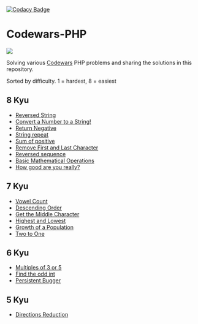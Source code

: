 [![Codacy Badge](https://api.codacy.com/project/badge/Grade/b0cd3c35ac394745958dd1b803cafe95)](https://www.codacy.com/manual/w3bdesign/Codewars-PHP?utm_source=github.com&utm_medium=referral&utm_content=w3bdesign/Codewars-PHP&utm_campaign=Badge_Grade)

# Codewars-PHP

<a href="https://www.codewars.com/users/w3bdesign"><img src="https://www.codewars.com/users/w3bdesign/badges/large"></a>

Solving various <a href="http://www.codewars.com">Codewars</a> PHP problems and sharing the solutions in this repository.

Sorted by difficulty. 1 = hardest, 8 = easiest

## 8 Kyu

-   <a href="https://www.codewars.com/kata/57eae20f5500ad98e50002c5">Reversed String</a><br/>
-   <a href="https://www.codewars.com/kata/5265326f5fda8eb1160004c8">Convert a Number to a String!</a><br/>
-   <a href="https://www.codewars.com/kata/55685cd7ad70877c23000102">Return Negative</a><br/>
-   <a href="https://www.codewars.com/kata/57a0e5c372292dd76d000d7e">String repeat</a><br/>
-   <a href="https://www.codewars.com/kata/5715eaedb436cf5606000381">Sum of positive</a><br/>
-   <a href="https://www.codewars.com/kata/56bc28ad5bdaeb48760009b0">Remove First and Last Character</a><br/>
-   <a href="https://www.codewars.com/kata/5a00e05cc374cb34d100000d">Reversed sequence </a><br/>
-   <a href="https://www.codewars.com/kata/57356c55867b9b7a60000bd7">Basic Mathematical Operations</a> <br/>
-   <a href="https://www.codewars.com/kata/5601409514fc93442500010b">How good are you really?</a>

## 7 Kyu

-   <a href="https://www.codewars.com/kata/54ff3102c1bad923760001f3">Vowel Count</a><br/>
-   <a href="https://www.codewars.com/kata/5467e4d82edf8bbf40000155">Descending Order</a><br/>
-   <a href="https://www.codewars.com/kata/56747fd5cb988479af000028">Get the Middle Character</a><br/>
-   <a href="https://www.codewars.com/kata/554b4ac871d6813a03000035">Highest and Lowest</a><br/>
-   <a href="https://www.codewars.com/kata/563b662a59afc2b5120000c6">Growth of a Population</a><br/>
-   <a href="https://www.codewars.com/kata/5656b6906de340bd1b0000ac">Two to One</a>

## 6 Kyu

-   <a href="https://www.codewars.com/kata/514b92a657cdc65150000006">Multiples of 3 or 5</a><br/>
-   <a href="https://www.codewars.com/kata/54da5a58ea159efa38000836">Find the odd int</a><br/>
-   <a href="https://www.codewars.com/kata/persistent-bugger/">Persistent Bugger</a>

## 5 Kyu

-   <a href="https://www.codewars.com/kata/550f22f4d758534c1100025a">Directions Reduction</a><br/>
